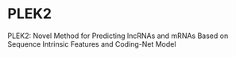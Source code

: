 # PLEK2
PLEK2: Novel Method for Predicting lncRNAs and mRNAs Based on Sequence Intrinsic Features and Coding-Net Model
